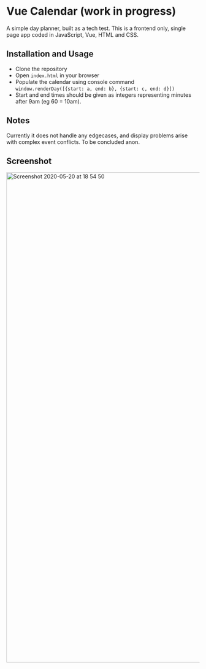 # Vue Calendar (work in progress)
A simple day planner, built as a tech test. This is a frontend only, single page app coded in JavaScript, Vue, HTML and CSS.

## Installation and Usage
* Clone the repository
* Open `index.html` in your browser
* Populate the calendar using console command `window.renderDay([{start: a, end: b}, {start: c, end: d}])`
* Start and end times should be given as integers representing minutes after 9am (eg 60 = 10am).

## Notes
Currently it does not handle any edgecases, and display problems arise with complex event conflicts. To be concluded anon.

## Screenshot
<img width="1280" alt="Screenshot 2020-05-20 at 18 54 50" src="https://user-images.githubusercontent.com/52076323/82480910-6c590280-9acc-11ea-8ee2-3248731a6a06.png">
